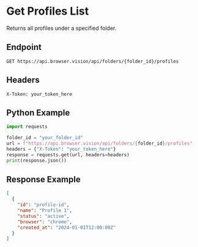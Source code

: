 # Get Profiles List

Returns all profiles under a specified folder.

## Endpoint

```
GET https://api.browser.vision/api/folders/{folder_id}/profiles
```

## Headers

```
X-Token: your_token_here
```

## Python Example

```python
import requests

folder_id = "your_folder_id"
url = f"https://api.browser.vision/api/folders/{folder_id}/profiles"
headers = {"X-Token": "your_token_here"}
response = requests.get(url, headers=headers)
print(response.json())
```

## Response Example

```json
[
  {
    "id": "profile-id",
    "name": "Profile 1",
    "status": "active",
    "browser": "chrome",
    "created_at": "2024-01-01T12:00:00Z"
  }
]
```